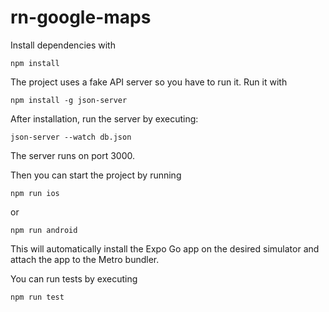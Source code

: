 # rn-google-maps

Install dependencies with

```
npm install
```

The project uses a fake API server so you have to run it. Run it with

```
npm install -g json-server
```

After installation, run the server by executing:

```
json-server --watch db.json
```

The server runs on port 3000.

Then you can start the project by running

```
npm run ios
```

or

```
npm run android
```

This will automatically install the Expo Go app on the desired simulator and attach the app to the Metro bundler.

You can run tests by executing

```
npm run test
```
